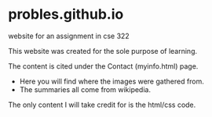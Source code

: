 # probles.github.io
website for an assignment in cse 322

This website was created for the sole purpose of learning.

The content is cited under the Contact (myinfo.html) page.
 - Here you will find where the images were gathered from.
 - The summaries all come from wikipedia.
 
The only content I will take credit for is the html/css code.
